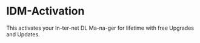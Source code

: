 # IDM-Activation
This activates your In-ter-net DL Ma-na-ger for lifetime with free Upgrades and Updates.
